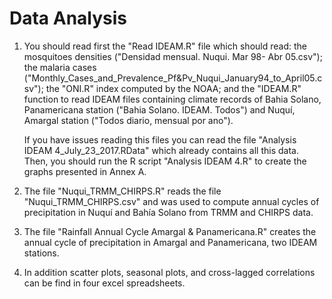 # Data Analysis

1. You should read first the "Read IDEAM.R" file which should read: the mosquitoes densities ("Densidad mensual. Nuqui. Mar 98- Abr 05.csv"); the malaria cases ("Monthly_Cases_and_Prevalence_Pf&Pv_Nuqui_January94_to_April05.csv"); the "ONI.R" index computed by the NOAA; and the "IDEAM.R" function to read IDEAM files containing climate records of Bahia Solano, Panamericana station ("Bahia Solano. IDEAM.   Todos") and Nuquí, Amargal station ("Todos diario, mensual por ano").

   If you have issues reading this files you can read the file "Analysis IDEAM 4_July_23_2017.RData" which already contains all this data.    Then, you should run the R script "Analysis IDEAM 4.R" to create the graphs presented in Annex A.

 2. The file "Nuqui_TRMM_CHIRPS.R" reads the file "Nuqui_TRMM_CHIRPS.csv" and was used to compute annual cycles of precipitation in Nuquí and Bahía Solano from TRMM and CHIRPS data.

 3. The file "Rainfall Annual Cycle Amargal & Panamericana.R" creates the annual cycle of precipitation in Amargal and Panamericana, two IDEAM stations.

 4. In addition scatter plots, seasonal plots, and cross-lagged correlations can be find in four excel spreadsheets.
